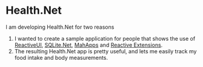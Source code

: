 # Health.Net

I am developing Health.Net for two reasons
  1. I wanted to create a sample application for people that shows the use of [ReactiveUI](http://reactiveui.net/), [SQLite.Net](https://github.com/oysteinkrog/SQLite.Net-PCL), [MahApps](http://mahapps.com/) and [Reactive Extensions](https://msdn.microsoft.com/en-us/data/gg577609.aspx).
  2. The resulting Health.Net app is pretty useful, and lets me easily track my food intake and body measurements.
